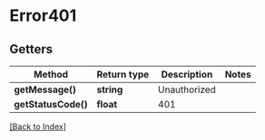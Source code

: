# Error401

## Getters

Method | Return type | Description | Notes
------------ | ------------- | ------------- | -------------
**getMessage()** | **string** | Unauthorized |
**getStatusCode()** | **float** | 401 |

[[Back to Index]](../index.md)
